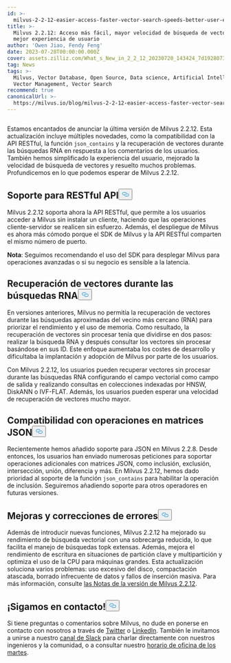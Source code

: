 ```yaml
---
id: >-
  milvus-2-2-12-easier-access-faster-vector-search-speeds-better-user-experience.md
title: >-
  Milvus 2.2.12: Acceso más fácil, mayor velocidad de búsqueda de vectores y
  mejor experiencia de usuario
author: 'Owen Jiao, Fendy Feng'
date: 2023-07-28T00:00:00.000Z
cover: assets.zilliz.com/What_s_New_in_2_2_12_20230720_143424_7d19280738.png
tag: News
tags: >-
  Milvus, Vector Database, Open Source, Data science, Artificial Intelligence,
  Vector Management, Vector Search
recommend: true
canonicalUrl: >-
  https://milvus.io/blog/milvus-2-2-12-easier-access-faster-vector-search-speeds-better-user-experience.md
---
```

<p>
  <span class="img-wrapper">
    <img translate="no" src="https://assets.zilliz.com/What_s_New_in_2_2_12_20230720_143424_7d19280738.png" alt="" class="doc-image" id="" />
    <span></span>
  </span>
</p>
<p>Estamos encantados de anunciar la última versión de Milvus 2.2.12. Esta actualización incluye múltiples novedades, como la compatibilidad con la API RESTful, la función <code translate="no">json_contains</code> y la recuperación de vectores durante las búsquedas RNA en respuesta a los comentarios de los usuarios. También hemos simplificado la experiencia del usuario, mejorado la velocidad de búsqueda de vectores y resuelto muchos problemas. Profundicemos en lo que podemos esperar de Milvus 2.2.12.</p>
<h2 id="Support-for-RESTful-API" class="common-anchor-header">Soporte para RESTful API<button data-href="#Support-for-RESTful-API" class="anchor-icon" translate="no">
      <svg translate="no"
        aria-hidden="true"
        focusable="false"
        height="20"
        version="1.1"
        viewBox="0 0 16 16"
        width="16"
      >
        <path
          fill="#0092E4"
          fill-rule="evenodd"
          d="M4 9h1v1H4c-1.5 0-3-1.69-3-3.5S2.55 3 4 3h4c1.45 0 3 1.69 3 3.5 0 1.41-.91 2.72-2 3.25V8.59c.58-.45 1-1.27 1-2.09C10 5.22 8.98 4 8 4H4c-.98 0-2 1.22-2 2.5S3 9 4 9zm9-3h-1v1h1c1 0 2 1.22 2 2.5S13.98 12 13 12H9c-.98 0-2-1.22-2-2.5 0-.83.42-1.64 1-2.09V6.25c-1.09.53-2 1.84-2 3.25C6 11.31 7.55 13 9 13h4c1.45 0 3-1.69 3-3.5S14.5 6 13 6z"
        ></path>
      </svg>
    </button></h2><p>Milvus 2.2.12 soporta ahora la API RESTful, que permite a los usuarios acceder a Milvus sin instalar un cliente, haciendo que las operaciones cliente-servidor se realicen sin esfuerzo. Además, el despliegue de Milvus es ahora más cómodo porque el SDK de Milvus y la API RESTful comparten el mismo número de puerto.</p>
<p><strong>Nota</strong>: Seguimos recomendando el uso del SDK para desplegar Milvus para operaciones avanzadas o si su negocio es sensible a la latencia.</p>
<h2 id="Vector-retrieval-during-ANN-searches" class="common-anchor-header">Recuperación de vectores durante las búsquedas RNA<button data-href="#Vector-retrieval-during-ANN-searches" class="anchor-icon" translate="no">
      <svg translate="no"
        aria-hidden="true"
        focusable="false"
        height="20"
        version="1.1"
        viewBox="0 0 16 16"
        width="16"
      >
        <path
          fill="#0092E4"
          fill-rule="evenodd"
          d="M4 9h1v1H4c-1.5 0-3-1.69-3-3.5S2.55 3 4 3h4c1.45 0 3 1.69 3 3.5 0 1.41-.91 2.72-2 3.25V8.59c.58-.45 1-1.27 1-2.09C10 5.22 8.98 4 8 4H4c-.98 0-2 1.22-2 2.5S3 9 4 9zm9-3h-1v1h1c1 0 2 1.22 2 2.5S13.98 12 13 12H9c-.98 0-2-1.22-2-2.5 0-.83.42-1.64 1-2.09V6.25c-1.09.53-2 1.84-2 3.25C6 11.31 7.55 13 9 13h4c1.45 0 3-1.69 3-3.5S14.5 6 13 6z"
        ></path>
      </svg>
    </button></h2><p>En versiones anteriores, Milvus no permitía la recuperación de vectores durante las búsquedas aproximadas del vecino más cercano (RNA) para priorizar el rendimiento y el uso de memoria. Como resultado, la recuperación de vectores sin procesar tenía que dividirse en dos pasos: realizar la búsqueda RNA y después consultar los vectores sin procesar basándose en sus ID. Este enfoque aumentaba los costes de desarrollo y dificultaba la implantación y adopción de Milvus por parte de los usuarios.</p>
<p>Con Milvus 2.2.12, los usuarios pueden recuperar vectores sin procesar durante las búsquedas RNA configurando el campo vectorial como campo de salida y realizando consultas en colecciones indexadas por HNSW, DiskANN o IVF-FLAT. Además, los usuarios pueden esperar una velocidad de recuperación de vectores mucho mayor.</p>
<h2 id="Support-for-operations-on-JSON-arrays" class="common-anchor-header">Compatibilidad con operaciones en matrices JSON<button data-href="#Support-for-operations-on-JSON-arrays" class="anchor-icon" translate="no">
      <svg translate="no"
        aria-hidden="true"
        focusable="false"
        height="20"
        version="1.1"
        viewBox="0 0 16 16"
        width="16"
      >
        <path
          fill="#0092E4"
          fill-rule="evenodd"
          d="M4 9h1v1H4c-1.5 0-3-1.69-3-3.5S2.55 3 4 3h4c1.45 0 3 1.69 3 3.5 0 1.41-.91 2.72-2 3.25V8.59c.58-.45 1-1.27 1-2.09C10 5.22 8.98 4 8 4H4c-.98 0-2 1.22-2 2.5S3 9 4 9zm9-3h-1v1h1c1 0 2 1.22 2 2.5S13.98 12 13 12H9c-.98 0-2-1.22-2-2.5 0-.83.42-1.64 1-2.09V6.25c-1.09.53-2 1.84-2 3.25C6 11.31 7.55 13 9 13h4c1.45 0 3-1.69 3-3.5S14.5 6 13 6z"
        ></path>
      </svg>
    </button></h2><p>Recientemente hemos añadido soporte para JSON en Milvus 2.2.8. Desde entonces, los usuarios han enviado numerosas peticiones para soportar operaciones adicionales con matrices JSON, como inclusión, exclusión, intersección, unión, diferencia y más. En Milvus 2.2.12, hemos dado prioridad al soporte de la función <code translate="no">json_contains</code> para habilitar la operación de inclusión. Seguiremos añadiendo soporte para otros operadores en futuras versiones.</p>
<h2 id="Enhancements-and-bug-fixes" class="common-anchor-header">Mejoras y correcciones de errores<button data-href="#Enhancements-and-bug-fixes" class="anchor-icon" translate="no">
      <svg translate="no"
        aria-hidden="true"
        focusable="false"
        height="20"
        version="1.1"
        viewBox="0 0 16 16"
        width="16"
      >
        <path
          fill="#0092E4"
          fill-rule="evenodd"
          d="M4 9h1v1H4c-1.5 0-3-1.69-3-3.5S2.55 3 4 3h4c1.45 0 3 1.69 3 3.5 0 1.41-.91 2.72-2 3.25V8.59c.58-.45 1-1.27 1-2.09C10 5.22 8.98 4 8 4H4c-.98 0-2 1.22-2 2.5S3 9 4 9zm9-3h-1v1h1c1 0 2 1.22 2 2.5S13.98 12 13 12H9c-.98 0-2-1.22-2-2.5 0-.83.42-1.64 1-2.09V6.25c-1.09.53-2 1.84-2 3.25C6 11.31 7.55 13 9 13h4c1.45 0 3-1.69 3-3.5S14.5 6 13 6z"
        ></path>
      </svg>
    </button></h2><p>Además de introducir nuevas funciones, Milvus 2.2.12 ha mejorado su rendimiento de búsqueda vectorial con una sobrecarga reducida, lo que facilita el manejo de búsquedas topk extensas. Además, mejora el rendimiento de escritura en situaciones de partición clave y multipartición y optimiza el uso de la CPU para máquinas grandes. Esta actualización soluciona varios problemas: uso excesivo del disco, compactación atascada, borrado infrecuente de datos y fallos de inserción masiva. Para más información, consulte <a href="https://milvus.io/docs/release_notes.md#2212">las Notas de la versión de Milvus 2.2.12</a>.</p>
<h2 id="Lets-keep-in-touch" class="common-anchor-header">¡Sigamos en contacto!<button data-href="#Lets-keep-in-touch" class="anchor-icon" translate="no">
      <svg translate="no"
        aria-hidden="true"
        focusable="false"
        height="20"
        version="1.1"
        viewBox="0 0 16 16"
        width="16"
      >
        <path
          fill="#0092E4"
          fill-rule="evenodd"
          d="M4 9h1v1H4c-1.5 0-3-1.69-3-3.5S2.55 3 4 3h4c1.45 0 3 1.69 3 3.5 0 1.41-.91 2.72-2 3.25V8.59c.58-.45 1-1.27 1-2.09C10 5.22 8.98 4 8 4H4c-.98 0-2 1.22-2 2.5S3 9 4 9zm9-3h-1v1h1c1 0 2 1.22 2 2.5S13.98 12 13 12H9c-.98 0-2-1.22-2-2.5 0-.83.42-1.64 1-2.09V6.25c-1.09.53-2 1.84-2 3.25C6 11.31 7.55 13 9 13h4c1.45 0 3-1.69 3-3.5S14.5 6 13 6z"
        ></path>
      </svg>
    </button></h2><p>Si tiene preguntas o comentarios sobre Milvus, no dude en ponerse en contacto con nosotros a través de <a href="https://twitter.com/milvusio">Twitter</a> o <a href="https://www.linkedin.com/company/the-milvus-project">LinkedIn</a>. También le invitamos a unirse a nuestro <a href="https://milvus.io/slack/">canal de Slack</a> para charlar directamente con nuestros ingenieros y la comunidad, o a consultar nuestro <a href="https://us02web.zoom.us/meeting/register/tZ0pcO6vrzsuEtVAuGTpNdb6lGnsPBzGfQ1T#/registration">horario de oficina de los martes</a>.</p>
